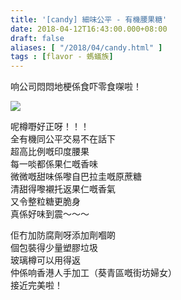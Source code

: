 ```yaml
---
title: '[candy] 細味公平 - 有機腰果糖'
date: 2018-04-12T16:43:00.000+08:00
draft: false
aliases: [ "/2018/04/candy.html" ]
tags : [flavor - 螞蟻族]
---
```


响公司悶悶地梗係食吓零食㗎啦！  

[![](https://c1.staticflickr.com/1/784/26492999287_63dfb04b7f_z.jpg)](https://c1.staticflickr.com/1/784/26492999287_63dfb04b7f_z.jpg)

呢樽嘢好正呀！！！  
全有機同公平交易不在話下  
超高比例嘅印度腰果  
每一啖都係果仁嘅香味  
微微嘅甜味係嚟自巴拉圭嘅原蔗糖  
清甜得嚟襯托返果仁嘅香氣  
又令整粒糖更脆身  
真係好味到震～～～  
  
佢冇加防腐劑呀添加劑嗰啲  
個包裝得少量塑膠垃圾  
玻璃樽可以用得返  
仲係响香港人手加工（葵青區嘅街坊婦女）  
接近完美啦！